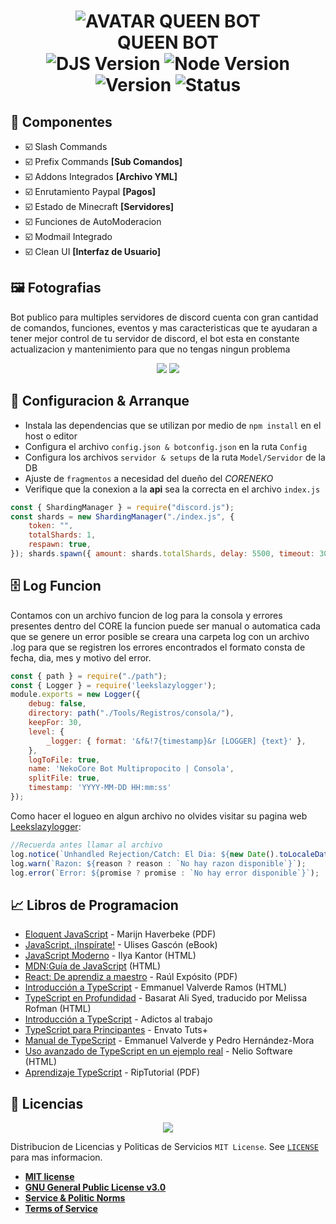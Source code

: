 <h1 align="center">
  <img src="https://cdn.discordapp.com/attachments/1027458270589362257/1055591517454073876/100-beautiful-full-hd-4k-minecraft-wallpapers-picture-2-scSVR9CG2.jpg" alt="AVATAR QUEEN BOT"/><br/>QUEEN BOT<br/>
  <img src="https://img.shields.io/badge/Discord.js-v14-%2334d058?style=flat-square&logo=npm&logoColor=fff" alt="DJS Version"/>
  <img src="https://img.shields.io/badge/Node.js-v16-%2334d058?style=flat-square&logo=npm&logoColor=fff" alt="Node Version"/>
  <img src="https://img.shields.io/badge/Version-1.0.0-%2334d058?style=flat-square&logo=npm&logoColor=fff" alt="Version"/>
  <img src="https://img.shields.io/badge/Status-Online-%2334d058?style=flat-square&logo=npm&logoColor=fff" alt="Status"/>
</h1>
<h3 align="center">

    
## 📢 Componentes
- ☑️ Slash Commands
- ☑️ Prefix Commands **[Sub Comandos]**
- ☑️ Addons Integrados **[Archivo YML]**
- ☑️ Enrutamiento Paypal **[Pagos]**
- ☑️ Estado de Minecraft **[Servidores]**
- ☑️ Funciones de AutoModeracion
- ☑️ Modmail Integrado
- ☑️ Clean UI **[Interfaz de Usuario]**
    
## 🖼️ Fotografias
Bot publico para multiples servidores de discord cuenta con gran cantidad de comandos, funciones, eventos y mas caracteristicas que te ayudaran
a tener mejor control de tu servidor de discord, el bot esta en constante actualizacion y mantenimiento para que no tengas ningun problema

<p align="center">
<img src="https://cdn.discordapp.com/attachments/1027458270589362257/1087046912722620507/image.png"/> 
<img src="https://cdn.discordapp.com/attachments/1027458270589362257/1087045852285124698/image.png"/>
</p>
    
## 🚀 Configuracion & Arranque 
- Instala las dependencias que se utilizan por medio de `npm install` en el host o editor
- Configura el archivo `config.json & botconfig.json` en la ruta `Config`
- Configura los archivos `servidor & setups` de la ruta `Model/Servidor` de la DB
- Ajuste de `fragmentos` a necesidad del dueño del *CORENEKO*
- Verifique que la conexion a la **api** sea la correcta en el archivo `index.js`
    
```js
const { ShardingManager } = require("discord.js");
const shards = new ShardingManager("./index.js", {
    token: "",
    totalShards: 1,
    respawn: true,
}); shards.spawn({ amount: shards.totalShards, delay: 5500, timeout: 30000 });
```
  
## 🗄️ Log Funcion
Contamos con un archivo funcion de log para la consola y errores presentes dentro del CORE la funcion puede ser manual o automatica
cada que se genere un error posible se creara una carpeta log con un archivo .log para que se registren los errores encontrados
el formato consta de fecha, dia, mes y motivo del error.
```js
const { path } = require("./path");
const { Logger } = require('leekslazylogger');
module.exports = new Logger({
    debug: false,
    directory: path("./Tools/Registros/consola/"),
    keepFor: 30,
    level: {
        _logger: { format: '&f&!7{timestamp}&r [LOGGER] {text}' },
    },
    logToFile: true,
    name: 'NekoCore Bot Multipropocito | Consola',
    splitFile: true,
    timestamp: 'YYYY-MM-DD HH:mm:ss'
});
 ```
Como hacer el logueo en algun archivo no olvides visitar su pagina web [Leekslazylogger](https://logger.eartharoid.me/):
```js
//Recuerda antes llamar al archivo 
log.notice(`Unhandled Rejection/Catch: El Dia: ${new Date().toLocaleDateString()} a las ${new Date().toLocaleTimeString()}`);
log.warn(`Razon: ${reason ? reason : `No hay razon disponible`}`);
log.error(`Error: ${promise ? promise : `No hay error disponible`}`);
```

## 📈 Libros de Programacion

- [Eloquent JavaScript](https://eloquentjs-es.thedojo.mx/Eloquent_JavaScript.pdf) - Marijn Haverbeke (PDF)
- [JavaScript, ¡Inspírate!](https://leanpub.com/javascript-inspirate) - Ulises Gascón (eBook)
- [JavaScript Moderno](https://es.javascript.info/) - Ilya Kantor (HTML)
- [MDN:Guía de JavaScript](https://developer.mozilla.org/es/docs/Web/JavaScript/Guide) (HTML)
- [React: De aprendiz a maestro](https://raulexposito.com/assets/pdf/survivejs-react-es.pdf) - Raúl Expósito (PDF)
- [Introducción a TypeScript](https://khru.gitbooks.io/typescript/) - Emmanuel Valverde Ramos (HTML)
- [TypeScript en Profundidad](https://github.com/melissarofman/typescript-book) - Basarat Ali Syed, traducido por Melissa Rofman (HTML)
- [Introducción a TypeScript](https://mega.nz/file/TldlTZID#1A90Wn8xYloDvekX8rQewI3Yh8HMJXlufRUEWEcOzNU) - Adictos al trabajo
- [TypeScript para Principantes](https://mega.nz/file/7hdwEY6b#ESsixH9wCUFhUugkRq8BEa1uZlzFXCJX6QxHdL5Yz9Q) - Envato Tuts+
- [Manual de TypeScript](https://mega.nz/#!qwcFDZ7a!ggLXIZ4c-O1Do0OEuvK0Mz8k39LvYQwdaJ2LtKKxgsE) - Emmanuel Valverde y Pedro Hernández-Mora
- [Uso avanzado de TypeScript en un ejemplo real](https://neliosoftware.com/es/blog/uso-avanzado-de-typescript/) - Nelio Software (HTML)
- [Aprendizaje TypeScript](https://riptutorial.com/Download/typescript-es.pdf) - RipTutorial (PDF)

## 🔐 Licencias

<p align="center">
<img src="https://cdn.discordapp.com/attachments/1027458270589362257/1076699326069342219/base.gif"/> 
</p>

Distribucion de Licencias y Politicas de Servicios `MIT License`. See [`LICENSE`](https://studiodeveloper.online/) para mas informacion.

- **[MIT license](https://opensource.org/licenses/MIT)**
- **[GNU General Public License v3.0](https://www.gnu.org/licenses/gpl-3.0.html)**
- **[Service & Politic Norms](https://studiodeveloper.online/view/politicas.html)**
- **[Terms of Service](https://studiodeveloper.online/view/terminos.html)**
